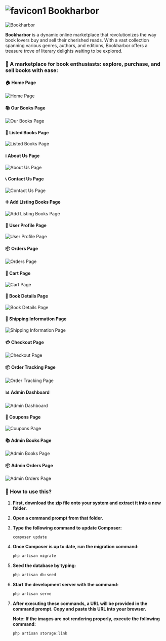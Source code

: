 # ![favicon1](https://github.com/user-attachments/assets/3636e4ac-18de-42b2-8fbc-0e43d496e482) Bookharbor

![Bookharbor](https://github.com/user-attachments/assets/a899e0c7-7f51-47e5-908b-2f809ec432bb)

**Bookharbor** is a dynamic online marketplace that revolutionizes the way book lovers buy and sell their cherished reads. With a vast collection spanning various genres, authors, and editions, Bookharbor offers a treasure trove of literary delights waiting to be explored.

### 🛒 A marketplace for book enthusiasts: explore, purchase, and sell books with ease:

#### 🏠 Home Page
![Home Page](https://github.com/user-attachments/assets/33d37487-4798-4b1d-8d34-ed8fccaf5aa4)

#### 📚 Our Books Page
![Our Books Page](https://github.com/user-attachments/assets/3f0e90b6-d86a-4f34-bf09-f5f472076c37)

#### 📖 Listed Books Page
![Listed Books Page](https://github.com/user-attachments/assets/ec769f32-511f-4d67-a2ad-d0f0e5874ef8)

#### ℹ️ About Us Page
![About Us Page](https://github.com/user-attachments/assets/6d40eaf0-71e0-453d-a22a-c1ce9526747d)

#### 📞 Contact Us Page
![Contact Us Page](https://github.com/user-attachments/assets/df0a35d7-b7b6-40a1-826d-ee8e197e255c)

#### ➕ Add Listing Books Page
![Add Listing Books Page](https://github.com/user-attachments/assets/9aea1b82-df4e-45e2-887d-2580270dd534)

#### 👤 User Profile Page
![User Profile Page](https://github.com/user-attachments/assets/27c395ec-5b17-429f-9b60-50edc0035373)

#### 📦 Orders Page
![Orders Page](https://github.com/user-attachments/assets/98584552-a19d-48ef-8791-e72e0ad76128)

#### 🛒 Cart Page
![Cart Page](https://github.com/user-attachments/assets/be23cfd1-04b7-43f5-8626-5ffeb1adafeb)

#### 📄 Book Details Page
![Book Details Page](https://github.com/user-attachments/assets/91bc6fce-ad8b-4331-93ff-2ff053bfdd43)

#### 🚚 Shipping Information Page
![Shipping Information Page](https://github.com/user-attachments/assets/740f00e2-3229-4e04-807c-15cc7d1109f4)

#### 💳 Checkout Page
![Checkout Page](https://github.com/user-attachments/assets/2000bf88-47a2-412d-9ab5-831df3b28790)

#### 📦 Order Tracking Page
![Order Tracking Page](https://github.com/user-attachments/assets/8094f154-75e3-44c5-857a-e4f527ba1886)

#### 📊 Admin Dashboard
![Admin Dashboard](https://github.com/user-attachments/assets/0277d89c-d868-4ec6-b0b0-fcaf3cb6598e)

#### 🎫 Coupons Page
![Coupons Page](https://github.com/user-attachments/assets/f30d79e7-8b42-42fe-b1bf-015f6accd70d)

#### 📚 Admin Books Page
![Admin Books Page](https://github.com/user-attachments/assets/5b1b9a43-437a-4fdc-af8a-f69c32ff4916)

#### 📦 Admin Orders Page
![Admin Orders Page](https://github.com/user-attachments/assets/7f696318-e2ac-43f0-9c09-f69a81ea7f85)

### 🚀 How to use this?

1. **First, download the zip file onto your system and extract it into a new folder.**
2. **Open a command prompt from that folder.**
3. **Type the following command to update Composer:**
   ```bash
   composer update
4. **Once Composer is up to date, run the migration command:**
   ```bash
   php artisan migrate
5. **Seed the database by typing:**
   ```bash
   php artisan db:seed
6. **Start the development server with the command:**
   ```bash
   php artisan serve
7. **After executing these commands, a URL will be provided in the command prompt. Copy and paste this URL into your browser.**

   **Note: If the images are not rendering properly, execute the following command:**
   ```bash
   php artisan storage:link

